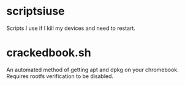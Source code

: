 # scriptsiuse
Scripts I use if I kill my devices and need to restart.

# crackedbook.sh
An automated method of getting apt and dpkg on your chromebook. Requires rootfs verification to be disabled.
